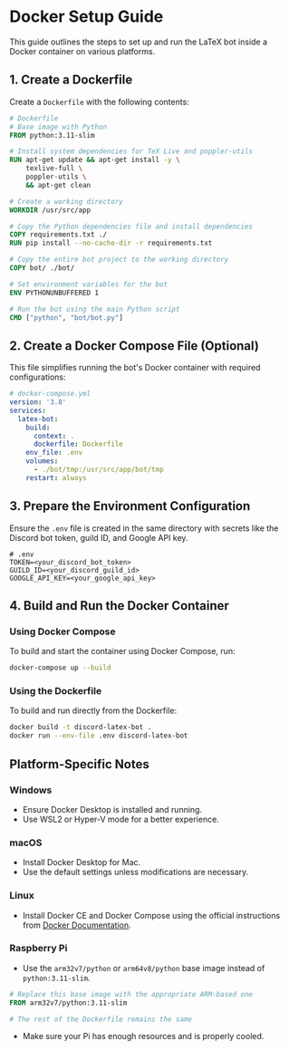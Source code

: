 
# Docker Setup Guide

This guide outlines the steps to set up and run the LaTeX bot inside a Docker container on various platforms.

## 1. Create a Dockerfile

Create a `Dockerfile` with the following contents:

```Dockerfile
# Dockerfile
# Base image with Python
FROM python:3.11-slim

# Install system dependencies for TeX Live and poppler-utils
RUN apt-get update && apt-get install -y \
    texlive-full \
    poppler-utils \
    && apt-get clean

# Create a working directory
WORKDIR /usr/src/app

# Copy the Python dependencies file and install dependencies
COPY requirements.txt ./
RUN pip install --no-cache-dir -r requirements.txt

# Copy the entire bot project to the working directory
COPY bot/ ./bot/

# Set environment variables for the bot
ENV PYTHONUNBUFFERED 1

# Run the bot using the main Python script
CMD ["python", "bot/bot.py"]
```

## 2. Create a Docker Compose File (Optional)

This file simplifies running the bot's Docker container with required configurations:

```yaml
# docker-compose.yml
version: '3.8'
services:
  latex-bot:
    build:
      context: .
      dockerfile: Dockerfile
    env_file: .env
    volumes:
      - ./bot/tmp:/usr/src/app/bot/tmp
    restart: always
```

## 3. Prepare the Environment Configuration

Ensure the `.env` file is created in the same directory with secrets like the Discord bot token, guild ID, and Google API key.

```plaintext
# .env
TOKEN=<your_discord_bot_token>
GUILD_ID=<your_discord_guild_id>
GOOGLE_API_KEY=<your_google_api_key>
```

## 4. Build and Run the Docker Container

### Using Docker Compose

To build and start the container using Docker Compose, run:

```bash
docker-compose up --build
```

### Using the Dockerfile

To build and run directly from the Dockerfile:

```bash
docker build -t discord-latex-bot .
docker run --env-file .env discord-latex-bot
```

## Platform-Specific Notes

### Windows

- Ensure Docker Desktop is installed and running.
- Use WSL2 or Hyper-V mode for a better experience.

### macOS

- Install Docker Desktop for Mac.
- Use the default settings unless modifications are necessary.

### Linux

- Install Docker CE and Docker Compose using the official instructions from [Docker Documentation](https://docs.docker.com/get-docker/).

### Raspberry Pi

- Use the `arm32v7/python` or `arm64v8/python` base image instead of `python:3.11-slim`.

```Dockerfile
# Replace this base image with the appropriate ARM-based one
FROM arm32v7/python:3.11-slim

# The rest of the Dockerfile remains the same
```

- Make sure your Pi has enough resources and is properly cooled.
